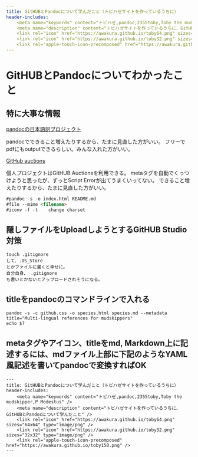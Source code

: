 ```yaml
---
title: GitHUBとPandocについて学んだこと（トビハゼサイトを作っているうちに）
header-includes:
	<meta name="keywords" content="トビハゼ,pandoc,2355toby,Toby the mudskipper,P Modestus" />
	<meta name="description" content="トビハゼサイトを作っているうちに、GitHUBとPandocについて学んだこと" />
	<link rel="icon" href="https://awakura.github.io/toby64.png" sizes="64x64" type="image/png" /> 
	<link rel="icon" href="https://awakura.github.io/toby32.png" sizes="32x32" type="image/png" />  
	<link rel="apple-touch-icon-precomposed" href="https://awakura.github.io/toby150.png" />
---
```


# GitHUBとPandocについてわかったこと

## 特に大事な情報

[pandocの日本語訳プロジェクト](https://pandoc-doc-ja.readthedocs.io/ja/latest/users-guide.html)

pandocでできること増えたりするから、たまに見直した方がいい。
フリーでpdfにもoutputできるらしい。みんな入れた方がいい。

[GitHub auctions](https://docs.github.com/ja/actions)

個人プロジェクトはGitHUB Auctionsを利用できる。
metaタグを自動でくっつけようと思ったが、ずっとScript Errorが出てうまくいってない。
できること増えたりするから、たまに見直した方がいい。


```md はutf-8 がデフォルト。困ったら、
#pandoc -s -o index.html README.md
#file --mime <filename>
#iconv -f -t    change charset
```


## 隠しファイルをUploadしようとするGitHUB Studio対策

```
touch .gitignore
して、.DS_Store
とかファイルに書くと幸せに。
自分自身、 .gitignore
も書いとかないとアップロードされそうになる。
```


## titleをpandocのコマンドラインで入れる

```titleをコマンドラインで突っ込む
pandoc -s -c github.css -o species.html species.md --metadata title="Multi-lingual references for mudskippers"
echo $?
```

## metaタグやアイコン、titleをmd, Markdown上に記述するには、mdファイル上部に下記のようなYAML風記述を書いてpandocで変換すればOK

```Markdownで、アイコン設定して、pandocする。
---
title: GitHUBとPandocについて学んだこと（トビハゼサイトを作っているうちに）
header-includes:
	<meta name="keywords" content="トビハゼ,pandoc,2355toby,Toby the mudskipper,P Modestus" />
	<meta name="description" content="トビハゼサイトを作っているうちに、GitHUBとPandocについて学んだこと" />
	<link rel="icon" href="https://awakura.github.io/toby64.png" sizes="64x64" type="image/png" /> 
	<link rel="icon" href="https://awakura.github.io/toby32.png" sizes="32x32" type="image/png" />  
	<link rel="apple-touch-icon-precomposed" href="https://awakura.github.io/toby150.png" />
---
```


